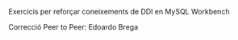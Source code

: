Exercicis per reforçar coneixements de DDl en MySQL Workbench

Correcció Peer to Peer: Edoardo Brega
